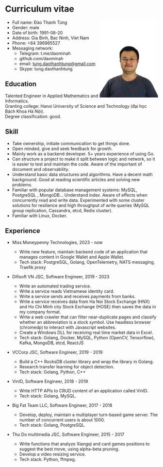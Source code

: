 # Curriculum vitae

<img align="right" width="192" height="256" src="portrait.png" alt="Tung photo"/>

* Full name: Đào Thanh Tùng
* Gender: male
* Date of birth: 1991-08-20
* Address: Gia Binh, Bac Ninh, Viet Nam
* Phone: +84 396965527
* Messaging network:
  - Telegram: t.me/daominah
  - github.com/daominah
  - email: tung.daothanhtung@gmail.com
  - Skype: tung.daothanhtung
  <!--- * facebook.com/daominah --->


## Education

Talented Engineer in Applied Mathematics and Informatics.  
Granting college: Hanoi University of Science and Technology (đại học Bách Khoa Hà Nội).  
Degree classification: good.

## Skill

<!--- * Messaging contact: Telegram: https://t.me/daominah, Skype: tung.daothanhtung --->
<!--- * Looking for a backend developer remote job (main language Go).  --->
<!--- * Not interested in cryptocurrency related jobs. --->

* Take ownership, initiate communication to get things done.
* Open minded, give and seek feedback for growth.
* Mainly work as a backend developer. 5+ years experience of using Go.
* Can structure a project to make it split between logic and network,
  so it is easier to test and maintain the code.
  Aware of the important of document and observability.
* Understand basic data structures and algorithms. Have a decent math background.
  Good at reading scientific articles and solving new problems.
* Familiar with popular database management systems: MySQL, PostgreSQL , MongoDB...
  Understand index.
  Aware of effects when concurrently read and write data.
  Experimented with some cluster solutions for resilience and high throughput of write
  queries (MySQL group replication, Cassandra, etcd, Redis cluster).
* Familiar with Linux, Docker.
<!--- * Strong strategy gamer (Chess, AoE, DotA, ..) ---> 

## Experience

* Miss Moneypenny Technologies, 2023 - now
  - Write new feature, maintain backend code of an application that
    manages content in Google Wallet and Apple Wallet.
  - Tech stack: PostgreSQL, Golang, OpenTelemetry, NATS messaging, Traefik proxy

* Difisoft VN JSC, Software Engineer, 2019 - 2023
  - Write an automated trading service.
  - Write a service reads Vietnamese identity card.
  - Write a service sends and receives payments from banks.
  - Write a service receives data from Ha Noi Stock Exchange (HNX) and Ho Chi
    Minh city Stock Exchange (HOSE) then saves the data in my company format.
  - Write a web crawler that can filter near-duplicate pages
    and classify whether an abbreviation is a stock symbol.
    Use headless browser (chromedp) to interact with Javascript websites.
  - Create a Windows DLL for receiving real time market data in Excel.
  - Tech stack: Golang, Docker, MySQL, Python (OpenCV, Tensorflow), Kafka,
    MongoDB, etcd, ReactJS

* VCCorp JSC, Software Engineer, 2019 - 2019
  - Build a C++ RocksDB cluster library and wrap the library in Golang.
  - Research transfer learning for object detection.
  - Tech stack: Golang, Python, C++

* VinID, Software Engineer, 2018 - 2019
  - Write HTTP APIs to CRUD content of an application called VinID.
  - Tech stack: Golang, MySQL.

* Big Fat Team LLC, Software Engineer, 2017 - 2018
  - Develop, deploy, maintain a multiplayer turn-based game server.
    The number of concurrent users is about 1000.
  - Tech stack: Golang, PostgreSQL.

  <!-- My first project as a main developer and first Golang project -->

* Thu Do multimedia JSC, Software Engineer, 2015 - 2017
  - Write functions that analyze Xiangqi and card games positions
    to suggest the best move, using alpha-beta pruning.
  - Develop a video resizing service.
  - Tech stack: Python, ffmpeg.
